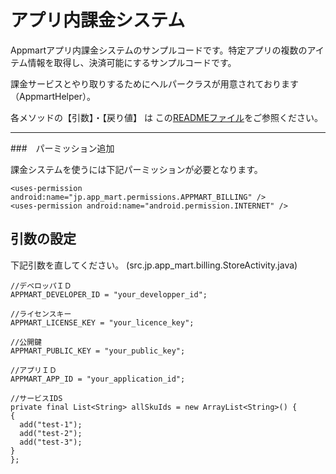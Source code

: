 アプリ内課金システム
======================

Appmartアプリ内課金システムのサンプルコードです。特定アプリの複数のアイテム情報を取得し、決済可能にするサンプルコードです。

課金サービスとやり取りするためにヘルパークラスが用意されております（AppmartHelper）。

各メソッドの【引数】・【戻り値】 は この[READMEファイル](https://github.com/info-appmart/inBillingSampleOnePage/blob/master/README.md#%E3%83%AA%E3%83%95%E3%82%A1%E3%83%AC%E3%83%B3%E3%82%B9)をご参照ください。


---

###　パーミッション追加

課金システムを使うには下記パーミッションが必要となります。

```
<uses-permission android:name="jp.app_mart.permissions.APPMART_BILLING" />
<uses-permission android:name="android.permission.INTERNET" />
```

## 引数の設定

下記引数を直してください。 (src.jp.app_mart.billing.StoreActivity.java)

```
//デベロッパＩＤ
APPMART_DEVELOPER_ID = "your_developper_id";

//ライセンスキー
APPMART_LICENSE_KEY = "your_licence_key";

//公開鍵
APPMART_PUBLIC_KEY = "your_public_key";

//アプリＩＤ
APPMART_APP_ID = "your_application_id";

//サービスIDS
private final List<String> allSkuIds = new ArrayList<String>() {
{
  add("test-1");
  add("test-2");
  add("test-3");
}
};
    
```
